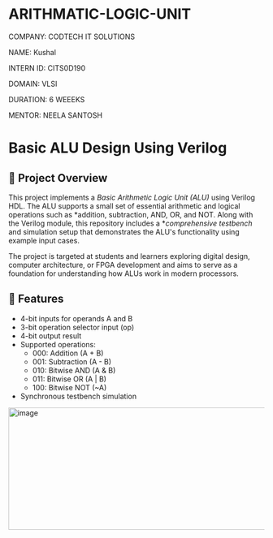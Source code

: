 # ARITHMATIC-LOGIC-UNIT
COMPANY: CODTECH IT SOLUTIONS

NAME: Kushal

INTERN ID: CITS0D190

DOMAIN: VLSI

DURATION: 6 WEEEKS

MENTOR: NEELA SANTOSH

# Basic ALU Design Using Verilog

## 📘 Project Overview

This project implements a *Basic Arithmetic Logic Unit (ALU)* using Verilog HDL. The ALU supports a small set of essential arithmetic and logical operations such as *addition, subtraction, AND, OR, and NOT. Along with the Verilog module, this repository includes a **comprehensive testbench* and simulation setup that demonstrates the ALU's functionality using example input cases.

The project is targeted at students and learners exploring digital design, computer architecture, or FPGA development and aims to serve as a foundation for understanding how ALUs work in modern processors.


## 🔧 Features

- 4-bit inputs for operands A and B
- 3-bit operation selector input (op)
- 4-bit output result
- Supported operations:
  - 000: Addition (A + B)
  - 001: Subtraction (A - B)
  - 010: Bitwise AND (A & B)
  - 011: Bitwise OR (A | B)
  - 100: Bitwise NOT (~A)
- Synchronous testbench simulation

<img width="646" height="241" alt="image" src="https://github.com/user-attachments/assets/cd37ce4d-ef8a-449f-9e14-b9fba5664751" />


